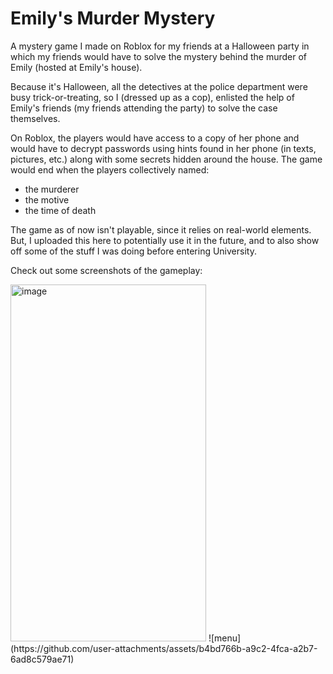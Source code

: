 # Emily's Murder Mystery
A mystery game I made on Roblox for my friends at a Halloween party in which my friends would have to solve the mystery behind the murder of Emily (hosted at Emily's house).

Because it's Halloween, all the detectives at the police department were busy trick-or-treating, so I (dressed up as a cop), enlisted the help of Emily's friends
(my friends attending the party) to solve the case themselves.

On Roblox, the players would have access to a copy of her phone and would have to decrypt passwords using hints found in her phone (in texts, pictures, etc.)
along with some secrets hidden around the house. The game would end when the players collectively named:
- the murderer
- the motive
- the time of death

The game as of now isn't playable, since it relies on real-world elements. But, I uploaded this here to potentially use it in the future, and to also show off some of the stuff I was doing before entering University.

Check out some screenshots of the gameplay:

<img width="313" height="571" alt="image" src="https://github.com/user-attachments/assets/c32d764b-2387-499e-8a4c-4363d57a5e96" />
![menu](https://github.com/user-attachments/assets/b4bd766b-a9c2-4fca-a2b7-6ad8c579ae71)
